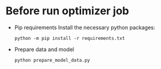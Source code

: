 # Before run optimizer job

* Pip requirements
    Install the necessary python packages:

    ```
    python -m pip install -r requirements.txt
    ```
* Prepare data and model
    ```
    python prepare_model_data.py
    ```